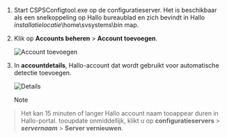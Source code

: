 1. Start CSPSConfigtool.exe op de configuratieserver. Het is beschikbaar als een snelkoppeling op Hallo bureaublad en zich bevindt in Hallo *installatielocatie*\home\svsystems\bin map.
2. Klik op **Accounts beheren** > **Account toevoegen**.

    ![Account toevoegen](./media/site-recovery-add-vcenter-account/credentials1.png)
3. In **accountdetails**, Hallo-account dat wordt gebruikt voor automatische detectie toevoegen.

    ![Details](./media/site-recovery-add-vcenter-account/credentials2.png)

    > [!Note]
  > Het kan 15 minuten of langer Hallo account naam tooappear duren in Hallo-portal. tooupdate onmiddellijk, klikt u op **configuratieservers** > ***servernaam*** > **Server vernieuwen**.
